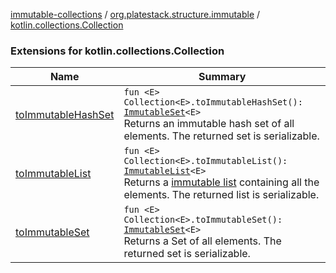 [immutable-collections](../../index.md) / [org.platestack.structure.immutable](../index.md) / [kotlin.collections.Collection](.)

### Extensions for kotlin.collections.Collection

| Name | Summary |
|---|---|
| [toImmutableHashSet](to-immutable-hash-set.md) | `fun <E> Collection<E>.toImmutableHashSet(): `[`ImmutableSet`](../-immutable-set.md)`<E>`<br>Returns an immutable hash set of all elements. The returned set is serializable. |
| [toImmutableList](to-immutable-list.md) | `fun <E> Collection<E>.toImmutableList(): `[`ImmutableList`](../-immutable-list.md)`<E>`<br>Returns a [immutable list](../-immutable-list.md) containing all the elements. The returned list is serializable. |
| [toImmutableSet](to-immutable-set.md) | `fun <E> Collection<E>.toImmutableSet(): `[`ImmutableSet`](../-immutable-set.md)`<E>`<br>Returns a Set of all elements. The returned set is serializable. |
